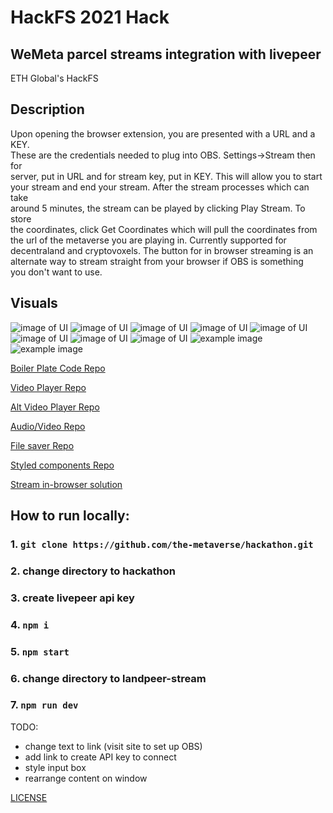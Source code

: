 # HackFS 2021 Hack

## WeMeta parcel streams integration with livepeer
ETH Global's HackFS

## Description
Upon opening the browser extension, you are presented with a URL and a KEY. <br/>
These are the credentials needed to plug into OBS. Settings->Stream then for <br/>
server, put in URL and for stream key, put in KEY. This will allow you to start <br/>
 your stream and end your stream. After the stream processes which can take <br/>
 around 5 minutes, the stream can be played by clicking Play Stream. To store <br/>
 the coordinates, click Get Coordinates which will pull the coordinates from <br/>
 the url of the metaverse you are playing in. Currently supported for <br/>
 decentraland and cryptovoxels. The button for in browser streaming is an <br/>
 alternate way to stream straight from your browser if OBS is something <br/>
 you don't want to use. <br/>

## Visuals
![image of UI](UI/current_UI.png)
![image of UI](UI/current_UI_1.png)
![image of UI](UI/current_UI_2.png)
![image of UI](UI/current_UI_3.png)
![image of UI](UI/current_UI_4.png)
![image of UI](UI/current_UI_5.png)
![image of UI](UI/current_UI_6.png)
![image of UI](UI/current_UI_7.png)
![example image](UI/example_image.png)
![example image](UI/example_image_1.png)


[Boiler Plate Code Repo](https://github.com/upmostly/react-chrome-extension.git)

[Video Player Repo](https://github.com/google/shaka-player)

[Alt Video Player Repo](https://github.com/video-react/video-react)

[Audio/Video Repo](https://github.com/muaz-khan/RecordRTC)

[File saver Repo](https://github.com/eligrey/FileSaver.js)

[Styled components Repo](https://github.com/styled-components/styled-components)

[Stream in-browser solution](https://github.com/carrabre/landpeer-stream)

## How to run locally:
### 1. `git clone https://github.com/the-metaverse/hackathon.git`
### 2. change directory to hackathon
### 3. create livepeer api key
### 4. `npm i`
### 5. `npm start`
### 6. change directory to landpeer-stream
### 7. `npm run dev`

TODO: 
- change text to link (visit site to set up OBS)
- add link to create API key to connect
- style input box
- rearrange content on window

[LICENSE](LICENSE)
